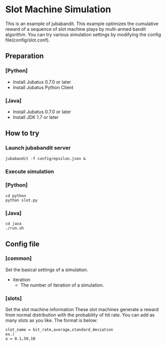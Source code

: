 Slot Machine Simulation
=======================

This is an example of jubabandit.
This example optimizes the cumulative reward of a sequence of slot machine plays by multi-armed bandit algorithm.
You can try various simulation settings by modifying the config file(config/slot.conf).

## Preparation
### [Python]
- Install Jubatus 0.7.0 or later
- Install Jubatus Python Client

### [Java]
- Install Jubatus 0.7.0 or later
- Install JDK 1.7 or later

## How to try

### Launch jubabandit server

```
jubabandit -f config/epsilon.json &
```

### Execute simulation
### [Python]
```
cd python
python slot.py
```

### [Java]
```
cd java
./run.sh
```

## Config file
### [common]
Set the basical settings of a simulation.
- iteration
    - The number of iteration of a simulation.

### [slots]
Set the slot machine information
These slot machines generate a reward from normal distribution with the probability of hit rate.
You can add as many slots as you like.
The format is below:

```
slot_name = hit_rate,average,standard_deviation
ex.)
a = 0.1,50,10
```
